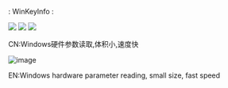 : WinKeyInfo :

[![](https://img.shields.io/badge/MIT-license-brightgreen.svg)](https://github.com/CodeHack-V/WinKeyInfo/blob/main/LICENSE)
[![](https://img.shields.io/badge/.NET-6.0-informational.svg)](https://dotnet.microsoft.com/en-us/download/dotnet/6.0/runtime)
[![](https://img.shields.io/badge/Release-V1.0-informational.svg)](https://github.com/CodeHack-V/WinKeyInfo/releases/download/V1.0/WinKeyInfo.zip)

CN:Windows硬件参数读取,体积小,速度快

![image](https://user-images.githubusercontent.com/42699487/170888326-167327e0-5ffc-4f97-8997-ef78f0510116.png)

EN:Windows hardware parameter reading, small size, fast speed
